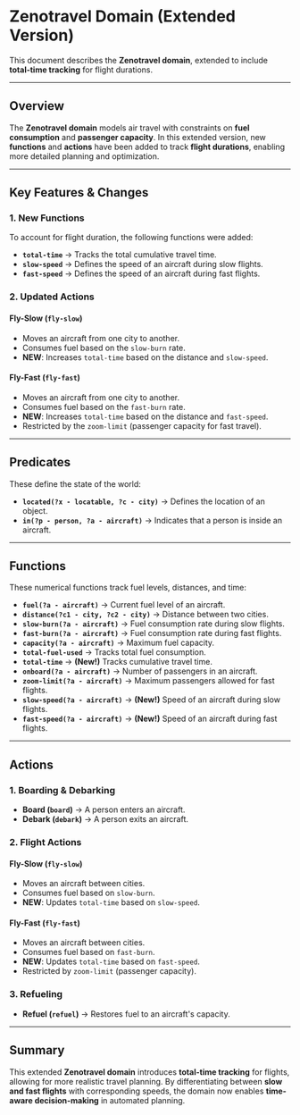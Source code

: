 # Zenotravel Domain (Extended Version)

This document describes the **Zenotravel domain**, extended to include **total-time tracking** for flight durations.

---

## Overview

The **Zenotravel domain** models air travel with constraints on **fuel consumption** and **passenger capacity**. In this extended version, new **functions** and **actions** have been added to track **flight durations**, enabling more detailed planning and optimization.

---

## Key Features & Changes

### 1. New Functions
To account for flight duration, the following functions were added:

- **`total-time`** → Tracks the total cumulative travel time.
- **`slow-speed`** → Defines the speed of an aircraft during slow flights.
- **`fast-speed`** → Defines the speed of an aircraft during fast flights.

### 2. Updated Actions

#### **Fly-Slow (`fly-slow`)**
- Moves an aircraft from one city to another.
- Consumes fuel based on the `slow-burn` rate.
- **NEW**: Increases `total-time` based on the distance and `slow-speed`.

#### **Fly-Fast (`fly-fast`)**
- Moves an aircraft from one city to another.
- Consumes fuel based on the `fast-burn` rate.
- **NEW**: Increases `total-time` based on the distance and `fast-speed`.
- Restricted by the `zoom-limit` (passenger capacity for fast travel).

---

## Predicates
These define the state of the world:

- **`located(?x - locatable, ?c - city)`** → Defines the location of an object.
- **`in(?p - person, ?a - aircraft)`** → Indicates that a person is inside an aircraft.

---

## Functions
These numerical functions track fuel levels, distances, and time:

- **`fuel(?a - aircraft)`** → Current fuel level of an aircraft.
- **`distance(?c1 - city, ?c2 - city)`** → Distance between two cities.
- **`slow-burn(?a - aircraft)`** → Fuel consumption rate during slow flights.
- **`fast-burn(?a - aircraft)`** → Fuel consumption rate during fast flights.
- **`capacity(?a - aircraft)`** → Maximum fuel capacity.
- **`total-fuel-used`** → Tracks total fuel consumption.
- **`total-time`** → **(New!)** Tracks cumulative travel time.
- **`onboard(?a - aircraft)`** → Number of passengers in an aircraft.
- **`zoom-limit(?a - aircraft)`** → Maximum passengers allowed for fast flights.
- **`slow-speed(?a - aircraft)`** → **(New!)** Speed of an aircraft during slow flights.
- **`fast-speed(?a - aircraft)`** → **(New!)** Speed of an aircraft during fast flights.

---

## Actions

### 1. Boarding & Debarking
- **Board (`board`)** → A person enters an aircraft.
- **Debark (`debark`)** → A person exits an aircraft.

### 2. Flight Actions

#### **Fly-Slow (`fly-slow`)**
- Moves an aircraft between cities.
- Consumes fuel based on `slow-burn`.
- **NEW**: Updates `total-time` based on `slow-speed`.

#### **Fly-Fast (`fly-fast`)**
- Moves an aircraft between cities.
- Consumes fuel based on `fast-burn`.
- **NEW**: Updates `total-time` based on `fast-speed`.
- Restricted by `zoom-limit` (passenger capacity).

### 3. Refueling
- **Refuel (`refuel`)** → Restores fuel to an aircraft's capacity.

---

## Summary
This extended **Zenotravel domain** introduces **total-time tracking** for flights, allowing for more realistic travel planning. By differentiating between **slow and fast flights** with corresponding speeds, the domain now enables **time-aware decision-making** in automated planning.
